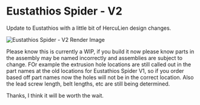 # Eustathios Spider - V2
Update to Eustathios with a little bit of HercuLien design changes.

![Eustathios Spider - V2 Render Image](https://raw.githubusercontent.com/eclsnowman/Eustathios-V2/master/Documentation/Pictures/Screen%20Shot%2003-08-15%20at%2009.57%20PM.PNG)

Please know this is currently a WIP, if you build it now please know parts in the assembly may be named incorrectly and assemblies are subject to change. FOr example the extrusion hole locations are still called out in the part names at the old locations for Eustathios Spider V1, so if you order based off part names now the holes will not be in the correct location. Also the lead screw length, belt lengths, etc are still being determined.

Thanks, I think it will be worth the wait.
